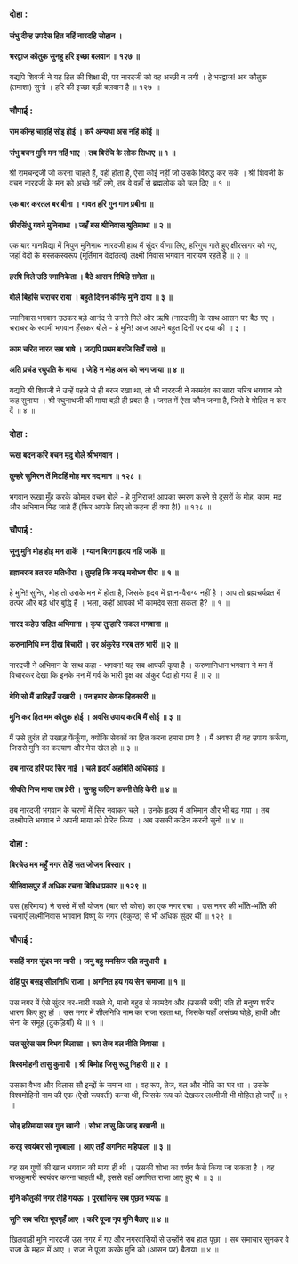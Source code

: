 ### दोहा :

#### संभु दीन्ह उपदेस हित नहिं नारदहि सोहान ।
#### भरद्वाज कौतुक सुनहु हरि इच्छा बलवान ॥ १२७ ॥

यद्यपि शिवजी ने यह हित की शिक्षा दी, पर नारदजी को वह अच्छी न लगी । हे भरद्वाज! अब कौतुक (तमाशा) सुनो । हरि की इच्छा बड़ी बलवान है ॥ १२७ ॥

### चौपाई :

#### राम कीन्ह चाहहिं सोइ होई । करै अन्यथा अस नहिं कोई ॥
#### संभु बचन मुनि मन नहिं भाए । तब बिरंचि के लोक सिधाए ॥ १ ॥

श्री रामचन्द्रजी जो करना चाहते हैं, वही होता है, ऐसा कोई नहीं जो उसके विरुद्ध कर सके । श्री शिवजी के वचन नारदजी के मन को अच्छे नहीं लगे, तब वे वहाँ से ब्रह्मलोक को चल दिए ॥ १ ॥

#### एक बार करतल बर बीना । गावत हरि गुन गान प्रबीना ॥
#### छीरसिंधु गवने मुनिनाथा । जहँ बस श्रीनिवास श्रुतिमाथा ॥ २ ॥

एक बार गानविद्या में निपुण मुनिनाथ नारदजी हाथ में सुंदर वीणा लिए, हरिगुण गाते हुए क्षीरसागर को गए, जहाँ वेदों के मस्तकस्वरूप (मूर्तिमान वेदांतत्व) लक्ष्मी निवास भगवान नारायण रहते हैं ॥ २ ॥

#### हरषि मिले उठि रमानिकेता । बैठे आसन रिषिहि समेता ॥
#### बोले बिहसि चराचर राया । बहुते दिनन कीन्हि मुनि दाया ॥ ३ ॥

रमानिवास भगवान उठकर बड़े आनंद से उनसे मिले और ऋषि (नारदजी) के साथ आसन पर बैठ गए । चराचर के स्वामी भगवान हँसकर बोले - हे मुनि! आज आपने बहुत दिनों पर दया की ॥ ३ ॥

#### काम चरित नारद सब भाषे । जद्यपि प्रथम बरजि सिवँ राखे ॥
#### अति प्रचंड रघुपति कै माया । जेहि न मोह अस को जग जाया ॥ ४ ॥

यद्यपि श्री शिवजी ने उन्हें पहले से ही बरज रखा था, तो भी नारदजी ने कामदेव का सारा चरित्र भगवान को कह सुनाया । श्री रघुनाथजी की माया बड़ी ही प्रबल है । जगत में ऐसा कौन जन्मा है, जिसे वे मोहित न कर दें ॥ ४ ॥

### दोहा :

#### रूख बदन करि बचन मृदु बोले श्रीभगवान ।
#### तुम्हरे सुमिरन तें मिटहिं मोह मार मद मान ॥ १२८ ॥

भगवान रूखा मुँह करके कोमल वचन बोले - हे मुनिराज! आपका स्मरण करने से दूसरों के मोह, काम, मद और अभिमान मिट जाते हैं (फिर आपके लिए तो कहना ही क्या है!) ॥ १२८ ॥

### चौपाई :

#### सुनु मुनि मोह होइ मन ताकें । ग्यान बिराग हृदय नहिं जाकें ॥
#### ब्रह्मचरज ब्रत रत मतिधीरा । तुम्हहि कि करइ मनोभव पीरा ॥ १ ॥

हे मुनि! सुनिए, मोह तो उसके मन में होता है, जिसके हृदय में ज्ञान-वैराग्य नहीं है । आप तो ब्रह्मचर्यव्रत में तत्पर और बड़े धीर बुद्धि हैं । भला, कहीं आपको भी कामदेव सता सकता है? ॥ १ ॥

#### नारद कहेउ सहित अभिमाना । कृपा तुम्हारि सकल भगवाना ॥
#### करुनानिधि मन दीख बिचारी । उर अंकुरेउ गरब तरु भारी ॥ २ ॥

नारदजी ने अभिमान के साथ कहा - भगवन! यह सब आपकी कृपा है । करुणानिधान भगवान ने मन में विचारकर देखा कि इनके मन में गर्व के भारी वृक्ष का अंकुर पैदा हो गया है ॥ २ ॥

#### बेगि सो मैं डारिहउँ उखारी । पन हमार सेवक हितकारी ॥
#### मुनि कर हित मम कौतुक होई । अवसि उपाय करबि मैं सोई ॥ ३ ॥

मैं उसे तुरंत ही उखाड़ फेंकूँगा, क्योंकि सेवकों का हित करना हमारा प्रण है । मैं अवश्य ही वह उपाय करूँगा, जिससे मुनि का कल्याण और मेरा खेल हो ॥ ३ ॥

#### तब नारद हरि पद सिर नाई । चले हृदयँ अहमिति अधिकाई ॥
#### श्रीपति निज माया तब प्रेरी । सुनहु कठिन करनी तेहि केरी ॥ ४ ॥

तब नारदजी भगवान के चरणों में सिर नवाकर चले । उनके हृदय में अभिमान और भी बढ़ गया । तब लक्ष्मीपति भगवान ने अपनी माया को प्रेरित किया । अब उसकी कठिन करनी सुनो ॥ ४ ॥

### दोहा :

#### बिरचेउ मग महुँ नगर तेहिं सत जोजन बिस्तार ।
#### श्रीनिवासपुर तें अधिक रचना बिबिध प्रकार ॥ १२९ ॥

उस (हरिमाया) ने रास्ते में सौ योजन (चार सौ कोस) का एक नगर रचा । उस नगर की भाँति-भाँति की रचनाएँ लक्ष्मीनिवास भगवान विष्णु के नगर (वैकुण्ठ) से भी अधिक सुंदर थीं ॥ १२९ ॥

### चौपाई :

#### बसहिं नगर सुंदर नर नारी । जनु बहु मनसिज रति तनुधारी ॥
#### तेहिं पुर बसइ सीलनिधि राजा । अगनित हय गय सेन समाजा ॥ १ ॥

उस नगर में ऐसे सुंदर नर-नारी बसते थे, मानो बहुत से कामदेव और (उसकी स्त्री) रति ही मनुष्य शरीर धारण किए हुए हों । उस नगर में शीलनिधि नाम का राजा रहता था, जिसके यहाँ असंख्य घोड़े, हाथी और सेना के समूह (टुकड़ियाँ) थे ॥ १ ॥

#### सत सुरेस सम बिभव बिलासा । रूप तेज बल नीति निवासा ॥
#### बिस्वमोहनी तासु कुमारी । श्री बिमोह जिसु रूपु निहारी ॥ २ ॥

उसका वैभव और विलास सौ इन्द्रों के समान था । वह रूप, तेज, बल और नीति का घर था । उसके विश्वमोहिनी नाम की एक (ऐसी रूपवती) कन्या थी, जिसके रूप को देखकर लक्ष्मीजी भी मोहित हो जाएँ ॥ २ ॥

#### सोइ हरिमाया सब गुन खानी । सोभा तासु कि जाइ बखानी ॥
#### करइ स्वयंबर सो नृपबाला । आए तहँ अगनित महिपाला ॥ ३ ॥

वह सब गुणों की खान भगवान की माया ही थी । उसकी शोभा का वर्णन कैसे किया जा सकता है । वह राजकुमारी स्वयंवर करना चाहती थी, इससे वहाँ अगणित राजा आए हुए थे ॥ ३ ॥

#### मुनि कौतुकी नगर तेहि गयऊ । पुरबासिन्ह सब पूछत भयऊ ॥
#### सुनि सब चरित भूपगृहँ आए । करि पूजा नृप मुनि बैठाए ॥ ४ ॥

खिलवाड़ी मुनि नारदजी उस नगर में गए और नगरवासियों से उन्होंने सब हाल पूछा । सब समाचार सुनकर वे राजा के महल में आए । राजा ने पूजा करके मुनि को (आसन पर) बैठाया ॥ ४ ॥